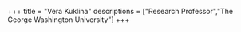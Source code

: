 +++
title = "Vera Kuklina"
descriptions = ["Research Professor","The George Washington University"]
+++
